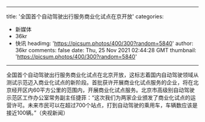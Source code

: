 
---
title: '全国首个自动驾驶出行服务商业化试点在京开放'
categories: 
 - 新媒体
 - 36kr
 - 快讯
headimg: 'https://picsum.photos/400/300?random=5840'
author: 36kr
comments: false
date: Thu, 25 Nov 2021 02:44:28 GMT
thumbnail: 'https://picsum.photos/400/300?random=5840'
---

<div>   
全国首个自动驾驶出行服务商业化试点在北京开放，这标志着国内自动驾驶领域从测试示范迈入商业化试点的新阶段。首批获许开展商业化试点服务的企业，将在北京经开区内60平方公里的范围内，开展商业化试点服务。北京市高级别自动驾驶示范区工作办公室常务副主任捷菲：“这次我们为两家企业颁发了商业化试点的运营许可。未来市民可以在超过700个站点，打到自动驾驶的乘用车，车辆数应该是接近100辆。”（央视新闻）  
</div>
            